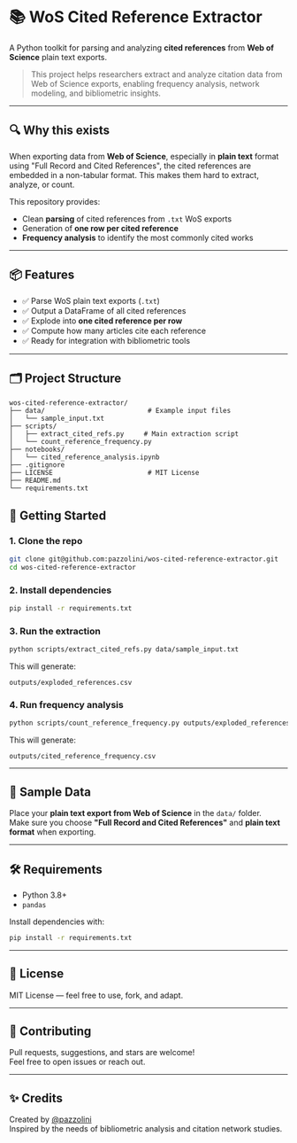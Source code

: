 # 📚 WoS Cited Reference Extractor

A Python toolkit for parsing and analyzing **cited references** from **Web of Science** plain text exports.

> This project helps researchers extract and analyze citation data from Web of Science exports, enabling frequency analysis, network modeling, and bibliometric insights.

---

## 🔍 Why this exists

When exporting data from **Web of Science**, especially in **plain text** format using "Full Record and Cited References", the cited references are embedded in a non-tabular format. This makes them hard to extract, analyze, or count.

This repository provides:
- Clean **parsing** of cited references from `.txt` WoS exports
- Generation of **one row per cited reference**
- **Frequency analysis** to identify the most commonly cited works

---

## 📦 Features

- ✅ Parse WoS plain text exports (`.txt`)
- ✅ Output a DataFrame of all cited references
- ✅ Explode into **one cited reference per row**
- ✅ Compute how many articles cite each reference
- ✅ Ready for integration with bibliometric tools

---

## 🗂️ Project Structure

```text
wos-cited-reference-extractor/
├── data/                          # Example input files
│   └── sample_input.txt
├── scripts/
│   ├── extract_cited_refs.py     # Main extraction script
│   └── count_reference_frequency.py
├── notebooks/
│   └── cited_reference_analysis.ipynb 
├── .gitignore
├── LICENSE                        # MIT License
├── README.md
└── requirements.txt
```

## 🚀 Getting Started

### 1. Clone the repo

```bash
git clone git@github.com:pazzolini/wos-cited-reference-extractor.git
cd wos-cited-reference-extractor
```

### 2. Install dependencies

```bash
pip install -r requirements.txt
```

### 3. Run the extraction

```bash
python scripts/extract_cited_refs.py data/sample_input.txt
```

This will generate:

```
outputs/exploded_references.csv
```

### 4. Run frequency analysis

```bash
python scripts/count_reference_frequency.py outputs/exploded_references.csv
```

This will generate:

```
outputs/cited_reference_frequency.csv
```

---



## 🧪 Sample Data

Place your **plain text export from Web of Science** in the `data/` folder.  
Make sure you choose **"Full Record and Cited References"** and **plain text format** when exporting.

---

## 🛠️ Requirements

- Python 3.8+
- `pandas`

Install dependencies with:

```bash
pip install -r requirements.txt
```

---

## 📜 License

MIT License — feel free to use, fork, and adapt.

---

## 🤝 Contributing

Pull requests, suggestions, and stars are welcome!  
Feel free to open issues or reach out.

---

## ✨ Credits

Created by [@pazzolini](https://github.com/pazzolini)  
Inspired by the needs of bibliometric analysis and citation network studies.